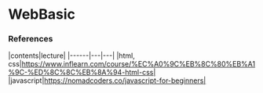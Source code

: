 # WebBasic


### References
|contents|lecture|
|------|---|---|
|html, css|https://www.inflearn.com/course/%EC%A0%9C%EB%8C%80%EB%A1%9C-%ED%8C%8C%EB%8A%94-html-css|
|javascript|https://nomadcoders.co/javascript-for-beginners|